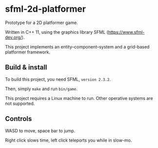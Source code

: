 # sfml-2d-platformer

Prototype for a 2D platformer game.

Written in C++ 11, using the graphics library SFML (https://www.sfml-dev.org/).

This project implements an entity–component–system and a grid-based platformer framework.

## Build & install

To build this project, you need SFML, `version 2.3.2`.

Then, simply `make` and run `bin/game`.

This project requires a Linux machine to run. Other operative systems are not supported.


## Controls

WASD to move, space bar to jump.

Right click slows time, left click teleports you while in slow-mo.
